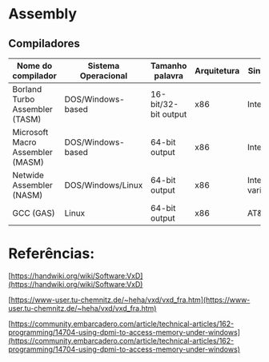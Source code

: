 # Assembly

## Compiladores

| Nome do compilador               | Sistema Operacional | Tamanho palavra      | Arquitetura | Sintaxe        |
|----------------------------------|---------------------|----------------------|-------------|----------------|
| Borland Turbo Assembler (TASM)   | DOS/Windows-based   | 16-bit/32-bit output | x86         | Intel          |
| Microsoft Macro Assembler (MASM) | DOS/Windows-based   | 64-bit output        | x86         | Intel          |
| Netwide Assembler (NASM)         | DOS/Windows/Linux   | 64-bit output        | x86         | Intel variante |
| GCC (GAS)                        | Linux               | 64-bit output        | x86         | AT&T           |


# Referências:

[https://handwiki.org/wiki/Software:VxD](https://handwiki.org/wiki/Software:VxD)

[https://www-user.tu-chemnitz.de/~heha/vxd/vxd_fra.htm](https://www-user.tu-chemnitz.de/~heha/vxd/vxd_fra.htm)

[https://community.embarcadero.com/article/technical-articles/162-programming/14704-using-dpmi-to-access-memory-under-windows](https://community.embarcadero.com/article/technical-articles/162-programming/14704-using-dpmi-to-access-memory-under-windows)

